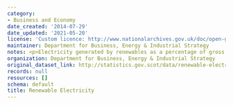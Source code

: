 ```yaml
---
category:
- Business and Economy
date_created: '2014-07-29'
date_updated: '2021-05-20'
license: 'Custom licence: http://www.nationalarchives.gov.uk/doc/open-government-licence/version/3/'
maintainer: Department for Business, Energy & Industrial Strategy
notes: <p>Electricity generated by renewables as a percentage of gross consumption</p>
organization: Department for Business, Energy & Industrial Strategy
original_dataset_link: http://statistics.gov.scot/data/renewable-electricity
records: null
resources: []
schema: default
title: Renewable Electricity
---
```


